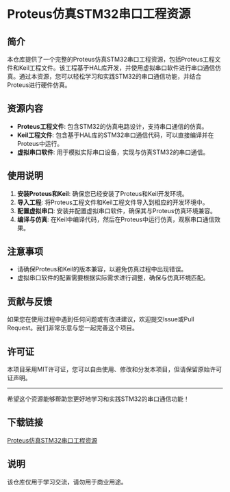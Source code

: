 # Proteus仿真STM32串口工程资源

## 简介

本仓库提供了一个完整的Proteus仿真STM32串口工程资源，包括Proteus工程文件和Keil工程文件。该工程基于HAL库开发，并使用虚拟串口软件进行串口通信仿真。通过本资源，您可以轻松学习和实践STM32的串口通信功能，并结合Proteus进行硬件仿真。

## 资源内容

- **Proteus工程文件**: 包含STM32的仿真电路设计，支持串口通信的仿真。
- **Keil工程文件**: 包含基于HAL库的STM32串口通信代码，可以直接编译并在Proteus中运行。
- **虚拟串口软件**: 用于模拟实际串口设备，实现与仿真STM32的串口通信。

## 使用说明

1. **安装Proteus和Keil**: 确保您已经安装了Proteus和Keil开发环境。
2. **导入工程**: 将Proteus工程文件和Keil工程文件导入到相应的开发环境中。
3. **配置虚拟串口**: 安装并配置虚拟串口软件，确保其与Proteus仿真环境兼容。
4. **编译与仿真**: 在Keil中编译代码，然后在Proteus中运行仿真，观察串口通信效果。

## 注意事项

- 请确保Proteus和Keil的版本兼容，以避免仿真过程中出现错误。
- 虚拟串口软件的配置需要根据实际需求进行调整，确保与仿真环境匹配。

## 贡献与反馈

如果您在使用过程中遇到任何问题或有改进建议，欢迎提交Issue或Pull Request。我们非常乐意与您一起完善这个项目。

## 许可证

本项目采用MIT许可证，您可以自由使用、修改和分发本项目，但请保留原始许可证声明。

---

希望这个资源能够帮助您更好地学习和实践STM32的串口通信功能！

## 下载链接
[Proteus仿真STM32串口工程资源](https://pan.quark.cn/s/17facee0ead2)

## 说明

该仓库仅用于学习交流，请勿用于商业用途。

